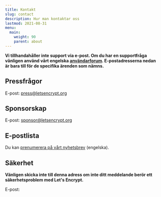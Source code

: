 ```yaml
---
title: Kontakt
slug: contact
description: Hur man kontaktar oss
lastmod: 2021-08-31
menu:
  main:
    weight: 90
    parent: about
---
```


**Vi tillhandahåller inte support via e-post. Om du har en supportfråga vänligen använd vårt engelska [användarforum](https://community.letsencrypt.org). E-postadresserna nedan är bara till för de specifika ärenden som nämns.**

## Pressfrågor

E-post: [press@letsencrypt.org](mailto:press@letsencrypt.org)

## Sponsorskap

E-post: [sponsor@letsencrypt.org](mailto:sponsor@letsencrypt.org)

## E-postlista

Du kan [prenumerera på vårt nyhetsbrev](https://mailchi.mp/letsencrypt.org/fjp6ha1gad) (engelska).

## Säkerhet

**Vänligen skicka inte till denna adress om inte ditt meddelande berör ett säkerhetsproblem med Let's Encrypt.**

<span id="email">E-post: </span>

<script>
  var parts = ["security", '@', "letsencrypt", ".", "org"];
  var anchor = document.createElement("a");
  anchor.href = "mailto:" + parts.join("");
  anchor.text = parts.join("");
  document.getElementById("email").appendChild(anchor)
</script>
